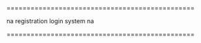 ===============================================


na
registration login system
na


===============================================
